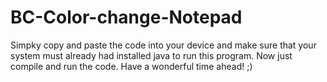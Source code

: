 # BC-Color-change-Notepad
Simpky copy and paste the code into your device and make sure that your system must already had installed java to run this program.
Now just compile and run the code.
Have a wonderful  time ahead! ;)
